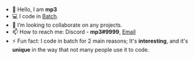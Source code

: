 
- 👋 Hello, I am **mp3**
- 💻 I code in [Batch](https://en.wikipedia.org/wiki/Batch_file).
- 👯 I’m looking to collaborate on any projects.
- 📫 How to reach me: Discord - **mp3#9999**, [Email](mailto:mp3issexylol@gmail.com)
- ⚡ Fun fact: I code in batch for 2 main reasons; It's **interesting**, and it's **unique** in the way that not many people use it to code.
